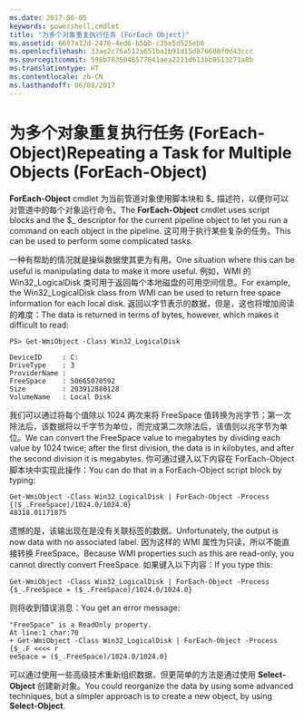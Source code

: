 ```yaml
---
ms.date: 2017-06-05
keywords: powershell,cmdlet
title: "为多个对象重复执行任务 (ForEach Object)"
ms.assetid: 6697a12d-2470-4ed6-b5bb-c35e5d525eb6
ms.openlocfilehash: 33ae2c76a512a651ba1b91d15d876608f0d43ccc
ms.sourcegitcommit: 598b7835046577841aea2211d613bb8513271a8b
ms.translationtype: HT
ms.contentlocale: zh-CN
ms.lasthandoff: 06/08/2017
---
```

# <a name="repeating-a-task-for-multiple-objects-foreach-object"></a><span data-ttu-id="ae464-103">为多个对象重复执行任务 (ForEach-Object)</span><span class="sxs-lookup"><span data-stu-id="ae464-103">Repeating a Task for Multiple Objects (ForEach-Object)</span></span>
<span data-ttu-id="ae464-104">**ForEach-Object** cmdlet 为当前管道对象使用脚本块和 $_ 描述符，以便你可以对管道中的每个对象运行命令。</span><span class="sxs-lookup"><span data-stu-id="ae464-104">The **ForEach-Object** cmdlet uses script blocks and the $_ descriptor for the current pipeline object to let you run a command on each object in the pipeline.</span></span> <span data-ttu-id="ae464-105">这可用于执行某些复杂的任务。</span><span class="sxs-lookup"><span data-stu-id="ae464-105">This can be used to perform some complicated tasks.</span></span>

<span data-ttu-id="ae464-106">一种有帮助的情况就是操纵数据使其更为有用。</span><span class="sxs-lookup"><span data-stu-id="ae464-106">One situation where this can be useful is manipulating data to make it more useful.</span></span> <span data-ttu-id="ae464-107">例如，WMI 的 Win32_LogicalDisk 类可用于返回每个本地磁盘的可用空间信息。</span><span class="sxs-lookup"><span data-stu-id="ae464-107">For example, the Win32_LogicalDisk class from WMI can be used to return free space information for each local disk.</span></span> <span data-ttu-id="ae464-108">返回以字节表示的数据，但是，这也将增加阅读的难度：</span><span class="sxs-lookup"><span data-stu-id="ae464-108">The data is returned in terms of bytes, however, which makes it difficult to read:</span></span>

```
PS> Get-WmiObject -Class Win32_LogicalDisk

DeviceID     : C:
DriveType    : 3
ProviderName :
FreeSpace    : 50665070592
Size         : 203912880128
VolumeName   : Local Disk
```

<span data-ttu-id="ae464-109">我们可以通过将每个值除以 1024 两次来将 FreeSpace 值转换为兆字节；第一次除法后，该数据将以千字节为单位，而完成第二次除法后，该值则以兆字节为单位。</span><span class="sxs-lookup"><span data-stu-id="ae464-109">We can convert the FreeSpace value to megabytes by dividing each value by 1024 twice; after the first division, the data is in kilobytes, and after the second division it is megabytes.</span></span> <span data-ttu-id="ae464-110">你可通过键入以下内容在 ForEach-Object 脚本块中实现此操作：</span><span class="sxs-lookup"><span data-stu-id="ae464-110">You can do that in a ForEach-Object script block by typing:</span></span>

```
Get-WmiObject -Class Win32_LogicalDisk | ForEach-Object -Process {($_.FreeSpace)/1024.0/1024.0}
48318.01171875
```

<span data-ttu-id="ae464-111">遗憾的是，该输出现在是没有关联标签的数据。</span><span class="sxs-lookup"><span data-stu-id="ae464-111">Unfortunately, the output is now data with no associated label.</span></span> <span data-ttu-id="ae464-112">因为这样的 WMI 属性为只读，所以不能直接转换 FreeSpace。</span><span class="sxs-lookup"><span data-stu-id="ae464-112">Because WMI properties such as this are read-only, you cannot directly convert FreeSpace.</span></span> <span data-ttu-id="ae464-113">如果键入以下内容：</span><span class="sxs-lookup"><span data-stu-id="ae464-113">If you type this:</span></span>

```
Get-WmiObject -Class Win32_LogicalDisk | ForEach-Object -Process {$_.FreeSpace = ($_.FreeSpace)/1024.0/1024.0}
```

<span data-ttu-id="ae464-114">则将收到错误消息：</span><span class="sxs-lookup"><span data-stu-id="ae464-114">You get an error message:</span></span>

```
"FreeSpace" is a ReadOnly property.
At line:1 char:70
+ Get-WmiObject -Class Win32_LogicalDisk | ForEach-Object -Process {$_.F <<<< r
eeSpace = ($_.FreeSpace)/1024.0/1024.0}
```

<span data-ttu-id="ae464-115">可以通过使用一些高级技术重新组织数据，但更简单的方法是通过使用 **Select-Object** 创建新对象。</span><span class="sxs-lookup"><span data-stu-id="ae464-115">You could reorganize the data by using some advanced techniques, but a simpler approach is to create a new object, by using **Select-Object**.</span></span>

